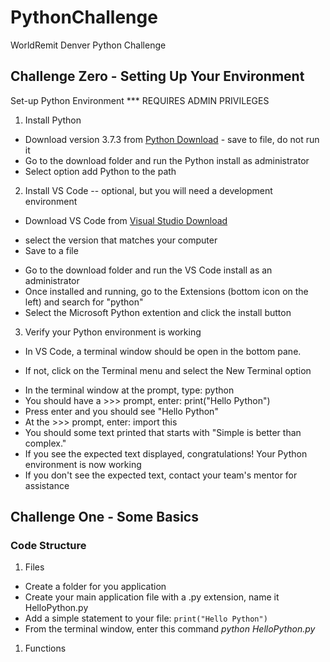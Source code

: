 # PythonChallenge
WorldRemit Denver Python Challenge

## Challenge Zero - Setting Up Your Environment

Set-up Python Environment *** REQUIRES ADMIN PRIVILEGES
1. Install Python
* Download version 3.7.3 from [Python Download](https://www.python.org/downloads/) - save to file, do not run it
* Go to the download folder and run the Python install as administrator
* Select option add Python to the path
2. Install VS Code -- optional, but you will need a development environment
* Download VS Code from [Visual Studio Download](https://code.visualstudio.com/Download)
- select the version that matches your computer
- Save to a file
* Go to the download folder  and run the VS Code install as an administrator
* Once installed and running, go to the Extensions (bottom icon on the left) and search for "python"
* Select the Microsoft Python extention and click the install button
3. Verify your Python environment is working
* In VS Code, a terminal window should be open in the bottom pane.
- If not, click on the Terminal menu and select the New Terminal option
* In the terminal window at the prompt, type: python
* You should have a >>> prompt, enter: print("Hello Python")
* Press enter and you should see "Hello Python"
* At the >>> prompt, enter: import this
* You should some text printed that starts with "Simple is better than complex."
* If you see the expected text displayed, congratulations! Your Python environment is now working
* If you don't see the expected text, contact your team's mentor for assistance

## Challenge One - Some Basics
### Code Structure
1. Files
  - Create a folder for you application
  - Create your main application file with a .py extension, name it HelloPython.py
  - Add a simple statement to your file: `print("Hello Python")`
  - From the terminal window, enter this command *python HelloPython.py*
1. Functions